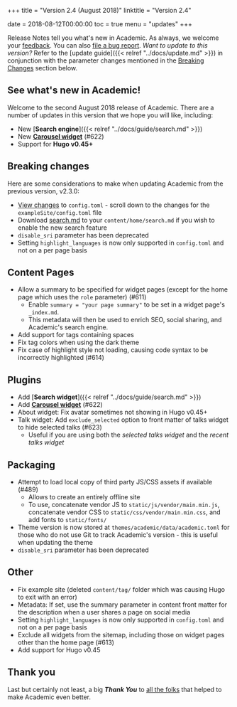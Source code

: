 +++
title = "Version 2.4 (August 2018)"
linktitle = "Version 2.4"

date = 2018-08-12T00:00:00
toc = true
menu = "updates"
+++

Release Notes tell you what's new in Academic. As always, we welcome your [feedback](https://github.com/gcushen/hugo-academic/issues). You can also [file a bug report](https://github.com/gcushen/hugo-academic/issues). *Want to update to this version?* Refer to the [update guide]({{< relref "../docs/update.md" >}}) in conjunction with the parameter changes mentioned in the [Breaking Changes](#breaking-changes) section below.

## See what's new in Academic!

Welcome to the second August 2018 release of Academic. There are a number of updates in this version that we hope you will like, including:

- New [**Search engine**]({{< relref "../docs/guide/search.md" >}})
- New [**Carousel widget**](https://raw.githubusercontent.com/gcushen/hugo-academic/master/exampleSite/content/home/hero_carousel.md) (#622)
- Support for **Hugo v0.45+**

## Breaking changes

Here are some considerations to make when updating Academic from the previous version, v2.3.0:

- [View changes](https://github.com/gcushen/hugo-academic/compare/v2.3.0...v2.4.0#files_bucket) to `config.toml` - scroll down to the changes for the `exampleSite/config.toml` file
- Download [search.md](https://raw.githubusercontent.com/gcushen/hugo-academic/master/exampleSite/content/home/search.md) to your `content/home/search.md` if you wish to enable the new search feature
- `disable_sri` parameter has been deprecated
- Setting `highlight_languages` is now only supported in `config.toml` and not on a per page basis

## Content Pages

- Allow a summary to be specified for widget pages (except for the home page which uses the `role` parameter) (#611)
  - Enable `summary = "your page summary"` to be set in a widget page's `_index.md`.    
  - This metadata will then be used to enrich SEO, social sharing, and Academic's search engine. 
- Add support for tags containing spaces
- Fix tag colors when using the dark theme 
- Fix case of highlight style not loading, causing code syntax to be incorrectly highlighted (#614)

## Plugins

- Add [**Search widget**]({{< relref "../docs/guide/search.md" >}})
- Add [**Carousel widget**](https://raw.githubusercontent.com/gcushen/hugo-academic/master/exampleSite/content/home/hero_carousel.md) (#622)
- About widget: Fix avatar sometimes not showing in Hugo v0.45+
- Talk widget: Add `exclude_selected` option to front matter of talks widget to hide selected talks (#623)
  - Useful if you are using both the *selected talks widget* and the *recent talks widget*

## Packaging

- Attempt to load local copy of third party JS/CSS assets if available (#489)
  - Allows to create an entirely offline site
  - To use, concatenate vendor JS to `static/js/vendor/main.min.js`, concatenate vendor CSS to `static/css/vendor/main.min.css`, and add fonts to `static/fonts/`
- Theme version is now stored at `themes/academic/data/academic.toml` for those who do not use Git to track Academic's version - this is useful when updating the theme
- `disable_sri` parameter has been deprecated

## Other

- Fix example site (deleted `content/tag/` folder which was causing Hugo to exit with an error)
- Metadata: If set, use the summary parameter in content front matter for the description when a user shares a page on social media
- Setting `highlight_languages` is now only supported in `config.toml` and not on a per page basis
- Exclude all widgets from the sitemap, including those on widget pages other than the home page (#613)
- Add support for Hugo v0.45

## Thank you

Last but certainly not least, a big **_Thank You_** to [all the folks](https://github.com/gcushen/hugo-academic/graphs/contributors) that helped to make Academic even better.
